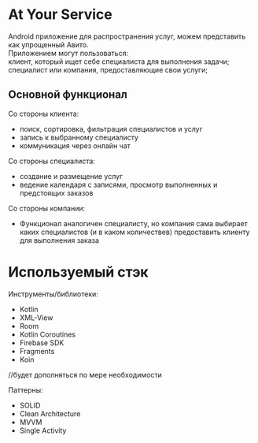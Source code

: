 # At Your Service
Android приложение для распространения услуг, можем представить как упрощенный Авито.  
Приложением могут пользоваться:  
клиент, который ищет себе специалиста для выполнения задачи;  
специалист или компания, предоставляющие свои услуги;  

Основной функционал 
-
Со стороны клиента:
- поиск, сортировка, фильтрация специалистов и услуг
- запись к выбранному специалисту
- коммуникация через онлайн чат
  
Со стороны специалиста:
- создание и размещение услуг
- ведение календаря с записями, просмотр выполненных и предстоящих заказов

Со стороны компании:
- Функционал аналогичен специалисту, но компания сама выбирает каких специалистов (и в каком количествев) предоставить клиенту для выполнения заказа

# Используемый стэк  
Инструменты/библиотеки: 

- Kotlin  
- XML-View  
- Room  
- Kotlin Coroutines  
- Firebase SDK  
- Fragments
- Koin
  
//будет дополняться по мере необходимости

Паттерны:

- SOLID  
- Clean Architecture  
- MVVM  
- Single Activity
